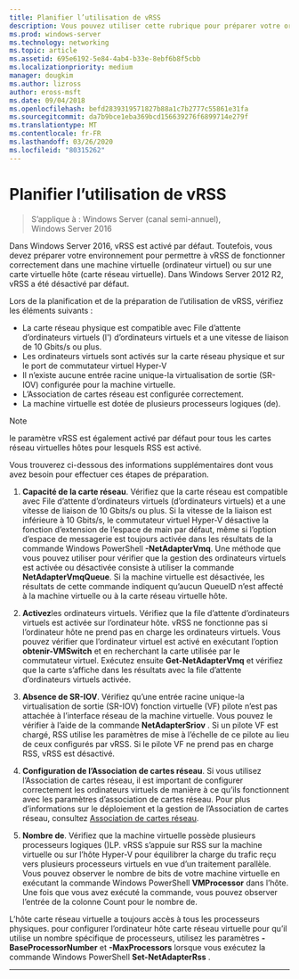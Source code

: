 ```yaml
---
title: Planifier l’utilisation de vRSS
description: Vous pouvez utiliser cette rubrique pour préparer votre ordinateur virtuel et votre hôte Hyper-V pour l’utilisation de vRSS dans Windows Server 2016.
ms.prod: windows-server
ms.technology: networking
ms.topic: article
ms.assetid: 695e6192-5e84-4ab4-b33e-8ebf6b8f5cbb
ms.localizationpriority: medium
manager: dougkim
ms.author: lizross
author: eross-msft
ms.date: 09/04/2018
ms.openlocfilehash: befd2839319571827b88a1c7b2777c55861e31fa
ms.sourcegitcommit: da7b9bce1eba369bcd156639276f6899714e279f
ms.translationtype: MT
ms.contentlocale: fr-FR
ms.lasthandoff: 03/26/2020
ms.locfileid: "80315262"
---
```

# <a name="plan-the-use-of-vrss"></a>Planifier l’utilisation de vRSS

>S’applique à : Windows Server (canal semi-annuel), Windows Server 2016

Dans Windows Server 2016, vRSS est activé par défaut. Toutefois, vous devez préparer votre environnement pour permettre à vRSS de fonctionner correctement dans une machine virtuelle \(ordinateur virtuel\) ou sur une carte virtuelle hôte \(carte réseau virtuelle\). Dans Windows Server 2012 R2, vRSS a été désactivé par défaut.

Lors de la planification et de la préparation de l’utilisation de vRSS, vérifiez les éléments suivants :

- La carte réseau physique est compatible avec File d’attente d’ordinateurs virtuels \(l'\) d’ordinateurs virtuels et a une vitesse de liaison de 10 Gbits/s ou plus.
- Les ordinateurs virtuels sont activés sur la carte réseau physique et sur le port de commutateur virtuel Hyper\-V
- Il n’existe aucune entrée racine unique\-la virtualisation de sortie \(SR\-IOV\) configurée pour la machine virtuelle.
- L’Association de cartes réseau est configurée correctement.
- La machine virtuelle est dotée de plusieurs processeurs logiques \(de\).

>[!NOTE]
>le paramètre vRSS est également activé par défaut pour tous les cartes réseau virtuelles hôtes pour lesquels RSS est activé.

Vous trouverez ci-dessous des informations supplémentaires dont vous avez besoin pour effectuer ces étapes de préparation.
  
1. **Capacité de la carte réseau**. Vérifiez que la carte réseau est compatible avec File d’attente d’ordinateurs virtuels \(d’ordinateurs virtuels\) et a une vitesse de liaison de 10 Gbits/s ou plus. Si la vitesse de la liaison est inférieure à 10 Gbits/s, le commutateur virtuel Hyper\-V désactive la fonction d’extension de l’espace de main par défaut, même si l’option d’espace de messagerie est toujours activée dans les résultats de la commande Windows PowerShell **-NetAdapterVmq**. Une méthode que vous pouvez utiliser pour vérifier que la gestion des ordinateurs virtuels est activée ou désactivée consiste à utiliser la commande **NetAdapterVmqQueue**.  Si la machine virtuelle est désactivée, les résultats de cette commande indiquent qu’aucun QueueID n’est affecté à la machine virtuelle ou à la carte réseau virtuelle hôte. 
  
2. **Activez**les ordinateurs virtuels. Vérifiez que la file d’attente d’ordinateurs virtuels est activée sur l’ordinateur hôte. vRSS ne fonctionne pas si l’ordinateur hôte ne prend pas en charge les ordinateurs virtuels. Vous pouvez vérifier que l’ordinateur virtuel est activé en exécutant l’option **obtenir-VMSwitch** et en recherchant la carte utilisée par le commutateur virtuel. Exécutez ensuite **Get-NetAdapterVmq** et vérifiez que la carte s’affiche dans les résultats avec la file d’attente d’ordinateurs virtuels activée.
  
3. **Absence de SR\-IOV**. Vérifiez qu’une entrée racine unique\-la virtualisation de sortie \(SR\-IOV\) fonction virtuelle \(VF\) pilote n’est pas attachée à l’interface réseau de la machine virtuelle. Vous pouvez le vérifier à l’aide de la commande **NetAdapterSriov** . Si un pilote VF est chargé, RSS utilise les paramètres de mise à l’échelle de ce pilote au lieu de ceux configurés par vRSS. Si le pilote VF ne prend pas en charge RSS, vRSS est désactivé.
  
4. **Configuration de l’Association de cartes réseau**. Si vous utilisez l’Association de cartes réseau, il est important de configurer correctement les ordinateurs virtuels de manière à ce qu’ils fonctionnent avec les paramètres d’association de cartes réseau. Pour plus d’informations sur le déploiement et la gestion de l’Association de cartes réseau, consultez [Association de cartes réseau](https://docs.microsoft.com/windows-server/networking/technologies/nic-teaming/nic-teaming).

5. **Nombre de**. Vérifiez que la machine virtuelle possède plusieurs processeurs logiques \(\)LP. vRSS s’appuie sur RSS sur la machine virtuelle ou sur l’hôte Hyper-V pour équilibrer la charge du trafic reçu vers plusieurs processeurs virtuels en vue d’un traitement parallèle. Vous pouvez observer le nombre de bits de votre machine virtuelle en exécutant la commande Windows PowerShell **VMProcessor** dans l’hôte. Une fois que vous avez exécuté la commande, vous pouvez observer l’entrée de la colonne Count pour le nombre de.

L’hôte carte réseau virtuelle a toujours accès à tous les processeurs physiques. pour configurer l’ordinateur hôte carte réseau virtuelle pour qu’il utilise un nombre spécifique de processeurs, utilisez les paramètres **-BaseProcessorNumber** et **-MaxProcessors** lorsque vous exécutez la commande Windows PowerShell **Set-NetAdapterRss** .

---